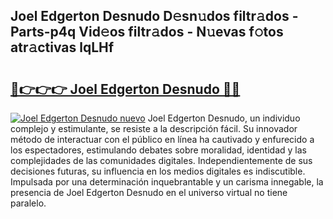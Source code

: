## Joel Edgerton Desnudo D𝚎sn𝚞dos filtr𝚊dos - Parts-p4q Vid𝚎os filtr𝚊dos - N𝚞evas f𝚘tos atr𝚊ctivas lqLHf

# <h2><a href="http://mba7vy.tromn.icu/?c=Joel+Edgerton+Desnudo">🔗👉👉👉 Joel Edgerton Desnudo 🔗🔗</a></h2>

[![Joel Edgerton Desnudo nuevo](https://i.imgur.com/pEAQMta.gif)](http://mba7vy.tromn.icu/?c=Joel+Edgerton+Desnudo)
Joel Edgerton Desnudo, un individuo complejo y estimulante, se resiste a la descripción fácil. Su innovador método de interactuar con el público en línea ha cautivado y enfurecido a los espectadores, estimulando debates sobre moralidad, identidad y las complejidades de las comunidades digitales. Independientemente de sus decisiones futuras, su influencia en los medios digitales es indiscutible. Impulsada por una determinación inquebrantable y un carisma innegable, la presencia de Joel Edgerton Desnudo en el universo virtual no tiene paralelo.
